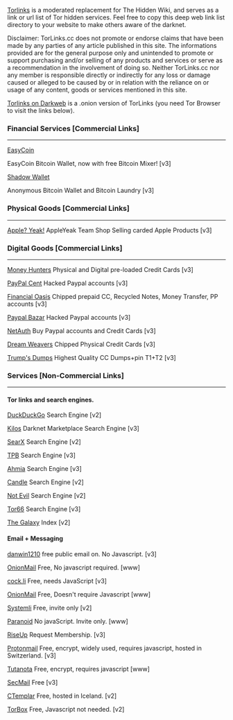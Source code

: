 [Torlinks](https://TorLinks.cc)
 is a moderated replacement for The Hidden Wiki, and serves as a link or url list of Tor hidden services.
Feel free to copy this deep web link list directory to your website to make others aware of the darknet.

Disclaimer: TorLinks.cc does not promote or endorse claims that have been made by any parties of any article published in this site. The informations provided are for the general purpose only and unintended to promote or support purchasing and/or selling of any products and services or serve as a recommendation in the involvement of doing so. Neither TorLinks.cc nor any member is responsible directly or indirectly for any loss or damage caused or alleged to be caused by or in relation with the reliance on or usage of any content, goods or services mentioned in this site.

[Torlinks on Darkweb](http://pf72rzncvycnfv7xmzag67vfn5qsvmjqc6yyrftofzjyvufk6mmgw2id.onion/)
is a .onion version of TorLinks (you need Tor Browser to visit the links below).


### Financial Services [Commercial Links]


------------------------------------------------------------------------

[EasyCoin](http://gvow5kv6o4no7eotipkyygmc5fp5747ng2d2towhc6jzxmn3qvumc3yd.onion%20)

EasyCoin Bitcoin Wallet, now with free Bitcoin Mixer! [v3]


[Shadow Wallet](http://vv6i6goustvtjc3klngt4ncypny5vdm4ygkrukwgvabm2tt36tplccid.onion)
 
Anonymous Bitcoin Wallet and Bitcoin Laundry [v3]

 
### Physical Goods [Commercial Links]

------------------------------------------------------------------------

[Apple? Yeak!](http://g5y4xtizlwcdob3ldwuqe4aid5wimdrl6inz55vdnybqpny6lc7q32ad.onion/)
AppleYeak Team Shop Selling carded Apple Products [v3]

### Digital Goods [Commercial Links]

------------------------------------------------------------------------

[Money Hunters](http://rq532gaarpa532qavgxbgtt5edzetsnpxjcz6lw3njobpdjohcq7lgqd.onion)
Physical and Digital pre-loaded Credit Cards [v3]

[PayPal Cent](http://vreoyexdhtexn4q7wysjt5aafhavmtjfhfo4wjnhr76m4g3hsmsxfdqd.onion)
Hacked Paypal accounts [v3]

[Financial Oasis](http://njc5v7ldvxgb2yr4reovoaha7jumiwxpf37doxxl3ioryqh6eaqi23ad.onion)
Chipped prepaid CC, Recycled Notes, Money Transfer, PP accounts [v3] 

[Paypal Bazar](http://e4er6nomzyzt6kmto32y5hsrr7kuvh3bfqkrhv7buls6ozfsodauboyd.onion)
Hacked Paypal accounts [v3]

[NetAuth](http://keee5q4uutzq62b6am6sf6wiatlszmvgxmw6bmznozovopszy3ec5nad.onion)
Buy Paypal accounts and Credit Cards [v3]

[Dream Weavers](http://2pdhycyxpxptoycyn62vxjcca5uh4m7m7zwwj56km427rm2eddars6ad.onion)
Chipped Physical Credit Cards [v3]

[Trump\'s Dumps](http://6re3xmkly64bz3tioaohwy45kd4ci7xlswu74ek4jehj3oqvaksxj3id.onion)
Highest Quality CC Dumps+pin T1+T2 [v3]


### Services [Non-Commercial Links]

------------------------------------------------------------------------

#### Tor links and search engines.

[DuckDuckGo](http://3g2upl4pq6kufc4m.onion/)
Search Engine [v2]

[Kilos](http://mlyusr6htlxsyc7t2f4z53wdxh3win7q3qpxcrbam6jf3dmua7tnzuyd.onion)
Darknet Marketplace Search Engine [v3]

[SearX](http://ulrn6sryqaifefld.onion/)
Search Engine [v2]

[TPB](http://piratebayo3klnzokct3wt5yyxb2vpebbuyjl7m623iaxmqhsd52coid.onion/)
Search Engine [v3]

[Ahmia](http://juhanurmihxlp77nkq76byazcldy2hlmovfu2epvl5ankdibsot4csyd.onion/)
Search Engine [v3]

[Candle](http://gjobqjj7wyczbqie.onion/)
Search Engine [v2]

[Not Evil](http://hss3uro2hsxfogfq.onion/)
Search Engine [v2]

[Tor66](http://tor66sewebgixwhcqfnp5inzp5x5uohhdy3kvtnyfxc2e5mxiuh34iid.onion/)
Search Engine [v3]

[The Galaxy](http://jld3zkuo4b5mbios.onion/)
Index [v2]



#### Email + Messaging

[danwin1210](http://danielas3rtn54uwmofdo3x2bsdifr47huasnmbgqzfrec5ubupvtpid.onion/mail/index.php)
free public email on. No Javascript. [v3]

[OnionMail](http://en.onionmail.info/)
Free, No javascript required. [www]

[cock.li](http://rurcblzhmdk22kttfkel2zduhyu3r6to7knyc7wiorzrx5gw4c3lftad.onion/)
Free, needs JavaScript [v3]

[OnionMail](http://en.onionmail.info/)
Free, Doesn\'t require Javascript [www]

[Systemli](http://h2qkxasmmqdmyiov.onion/)
Free, invite only [v2]

[Paranoid](https://paranoid.email/)
No javaScript. Invite only. [www]

[RiseUp](http://5gdvpfoh6kb2iqbizb37lzk2ddzrwa47m6rpdueg2m656fovmbhoptqd.onion/rc/)
Request Membership. [v3]

[Protonmail](https://protonmailrmez3lotccipshtkleegetolb73fuirgj7r4o4vfu7ozyd.onion/)
Free, encrypt, widely used, requires javascript, hosted in Switzerland. [v3] 

[Tutanota](https://tutanota.com/)
Free, encrypt, requires javascript [www]

[SecMail](http://secmail63sex4dfw6h2nsrbmfz2z6alwxe4e3adtkpd4pcvkhht4jdad.onion/)
Free [v3]

[CTemplar](http://ctemplar42u6fulx.onion/)
Free, hosted in Iceland. [v2]

[TorBox](http://torbox3uiot6wchz.onion)
Free, Javascript not needed. [v2] 
